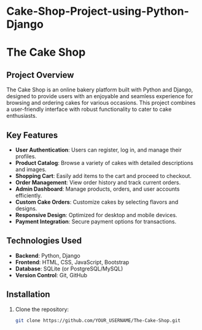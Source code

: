 # Cake-Shop-Project-using-Python-Django

# The Cake Shop

## Project Overview
The Cake Shop is an online bakery platform built with Python and Django, designed to provide users with an enjoyable and seamless experience for browsing and ordering cakes for various occasions. This project combines a user-friendly interface with robust functionality to cater to cake enthusiasts.

## Key Features
- **User Authentication**: Users can register, log in, and manage their profiles.
- **Product Catalog**: Browse a variety of cakes with detailed descriptions and images.
- **Shopping Cart**: Easily add items to the cart and proceed to checkout.
- **Order Management**: View order history and track current orders.
- **Admin Dashboard**: Manage products, orders, and user accounts efficiently.
- **Custom Cake Orders**: Customize cakes by selecting flavors and designs.
- **Responsive Design**: Optimized for desktop and mobile devices.
- **Payment Integration**: Secure payment options for transactions.

## Technologies Used
- **Backend**: Python, Django
- **Frontend**: HTML, CSS, JavaScript, Bootstrap
- **Database**: SQLite (or PostgreSQL/MySQL)
- **Version Control**: Git, GitHub

## Installation
1. Clone the repository:
   ```bash
   git clone https://github.com/YOUR_USERNAME/The-Cake-Shop.git
